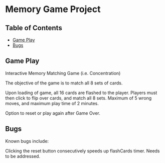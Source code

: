 # Memory Game Project

## Table of Contents

* [Game Play](#gamePlay)
* [Bugs](#bugs)

## Game Play

Interactive Memory Matching Game (i.e. Concentration)

The objective of the game is to match all 8 sets of cards.

Upon loading of game, all 16 cards are flashed to the player. Players must then click to flip over cards, and match all 8 sets. Maximum of 5 wrong moves, and maximum play time of 2 minutes.

Option to reset or play again after Game Over.


## Bugs

Known bugs include:

Clicking the reset button consecutively speeds up flashCards timer. Needs to be addressed.
